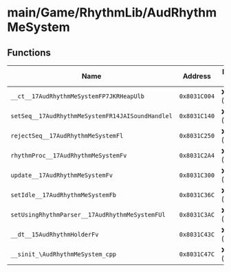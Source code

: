 # main/Game/RhythmLib/AudRhythmMeSystem

## Functions

| Name | Address | Match % |
|------|---------|---------|
| `__ct__17AudRhythmMeSystemFP7JKRHeapUlb` | `0x8031C004` | :x: (0.0%) |
| `setSeq__17AudRhythmMeSystemFR14JAISoundHandlel` | `0x8031C140` | :x: (0.0%) |
| `rejectSeq__17AudRhythmMeSystemFl` | `0x8031C250` | :x: (0.0%) |
| `rhythmProc__17AudRhythmMeSystemFv` | `0x8031C2A4` | :x: (0.0%) |
| `update__17AudRhythmMeSystemFv` | `0x8031C300` | :x: (0.0%) |
| `setIdle__17AudRhythmMeSystemFb` | `0x8031C36C` | :x: (0.0%) |
| `setUsingRhythmParser__17AudRhythmMeSystemFUl` | `0x8031C3AC` | :x: (0.0%) |
| `__dt__15AudRhythmHolderFv` | `0x8031C43C` | :x: (0.0%) |
| `__sinit_\AudRhythmMeSystem_cpp` | `0x8031C47C` | :x: (0.0%) |